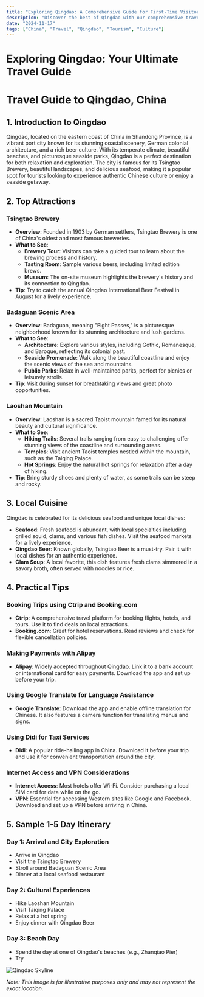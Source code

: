 ```yaml
---
title: "Exploring Qingdao: A Comprehensive Guide for First-Time Visitors"
description: "Discover the best of Qingdao with our comprehensive travel guide. Explore top attractions, savor local cuisine, and get insider tips for an unforgettable Chinese adventure."
date: "2024-11-17"
tags: ["China", "Travel", "Qingdao", "Tourism", "Culture"]
---
```


# Exploring Qingdao: Your Ultimate Travel Guide

# Travel Guide to Qingdao, China

## 1. Introduction to Qingdao
Qingdao, located on the eastern coast of China in Shandong Province, is a vibrant port city known for its stunning coastal scenery, German colonial architecture, and a rich beer culture. With its temperate climate, beautiful beaches, and picturesque seaside parks, Qingdao is a perfect destination for both relaxation and exploration. The city is famous for its Tsingtao Brewery, beautiful landscapes, and delicious seafood, making it a popular spot for tourists looking to experience authentic Chinese culture or enjoy a seaside getaway.

## 2. Top Attractions

### Tsingtao Brewery
- **Overview**: Founded in 1903 by German settlers, Tsingtao Brewery is one of China's oldest and most famous breweries. 
- **What to See**: 
  - **Brewery Tour**: Visitors can take a guided tour to learn about the brewing process and history.
  - **Tasting Room**: Sample various beers, including limited edition brews.
  - **Museum**: The on-site museum highlights the brewery's history and its connection to Qingdao.
- **Tip**: Try to catch the annual Qingdao International Beer Festival in August for a lively experience.

### Badaguan Scenic Area
- **Overview**: Badaguan, meaning "Eight Passes," is a picturesque neighborhood known for its stunning architecture and lush gardens.
- **What to See**:
  - **Architecture**: Explore various styles, including Gothic, Romanesque, and Baroque, reflecting its colonial past.
  - **Seaside Promenade**: Walk along the beautiful coastline and enjoy the scenic views of the sea and mountains.
  - **Public Parks**: Relax in well-maintained parks, perfect for picnics or leisurely strolls.
- **Tip**: Visit during sunset for breathtaking views and great photo opportunities.

### Laoshan Mountain
- **Overview**: Laoshan is a sacred Taoist mountain famed for its natural beauty and cultural significance.
- **What to See**:
  - **Hiking Trails**: Several trails ranging from easy to challenging offer stunning views of the coastline and surrounding areas.
  - **Temples**: Visit ancient Taoist temples nestled within the mountain, such as the Taiqing Palace.
  - **Hot Springs**: Enjoy the natural hot springs for relaxation after a day of hiking.
- **Tip**: Bring sturdy shoes and plenty of water, as some trails can be steep and rocky.

## 3. Local Cuisine
Qingdao is celebrated for its delicious seafood and unique local dishes:

- **Seafood**: Fresh seafood is abundant, with local specialties including grilled squid, clams, and various fish dishes. Visit the seafood markets for a lively experience.
- **Qingdao Beer**: Known globally, Tsingtao Beer is a must-try. Pair it with local dishes for an authentic experience.
- **Clam Soup**: A local favorite, this dish features fresh clams simmered in a savory broth, often served with noodles or rice.

## 4. Practical Tips

### Booking Trips using Ctrip and Booking.com
- **Ctrip**: A comprehensive travel platform for booking flights, hotels, and tours. Use it to find deals on local attractions.
- **Booking.com**: Great for hotel reservations. Read reviews and check for flexible cancellation policies.

### Making Payments with Alipay
- **Alipay**: Widely accepted throughout Qingdao. Link it to a bank account or international card for easy payments. Download the app and set up before your trip.

### Using Google Translate for Language Assistance
- **Google Translate**: Download the app and enable offline translation for Chinese. It also features a camera function for translating menus and signs.

### Using Didi for Taxi Services
- **Didi**: A popular ride-hailing app in China. Download it before your trip and use it for convenient transportation around the city.

### Internet Access and VPN Considerations
- **Internet Access**: Most hotels offer Wi-Fi. Consider purchasing a local SIM card for data while on the go.
- **VPN**: Essential for accessing Western sites like Google and Facebook. Download and set up a VPN before arriving in China.

## 5. Sample 1-5 Day Itinerary

### Day 1: Arrival and City Exploration
- Arrive in Qingdao
- Visit the Tsingtao Brewery
- Stroll around Badaguan Scenic Area
- Dinner at a local seafood restaurant

### Day 2: Cultural Experiences
- Hike Laoshan Mountain
- Visit Taiqing Palace
- Relax at a hot spring
- Enjoy dinner with Qingdao Beer

### Day 3: Beach Day
- Spend the day at one of Qingdao's beaches (e.g., Zhanqiao Pier)
- Try

<img src="https://source.unsplash.com/1600x900/?Qingdao,cityscape" alt="Qingdao Skyline" loading="lazy">

*Note: This image is for illustrative purposes only and may not represent the exact location.*

